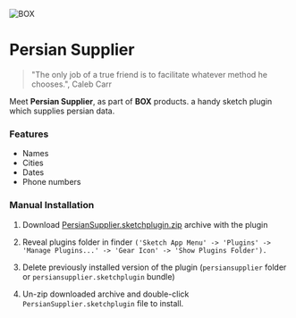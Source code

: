 ![BOX](http://s8.picofile.com/file/8340119850/box_header.png)

# Persian Supplier

> "The only job of a true friend is to facilitate whatever method he chooses.", Caleb Carr

Meet **Persian Supplier**, as part of **BOX** products. a handy sketch plugin which supplies persian data.

<h3>Features</h3>
<ul>
  <li>Names</li>
  <li>Cities</li>
  <li>Dates</li>
  <li>Phone numbers</li>
</ul>

<h3>Manual Installation</h3>

1. Download [PersianSupplier.sketchplugin.zip](https://github.com/hiradarshadi/PersianSupplier/releases/download/1.0/persiansupplier.sketchplugin.zip "here") archive with the plugin

2. Reveal plugins folder in finder `('Sketch App Menu' -> 'Plugins' -> 'Manage Plugins...' -> 'Gear Icon' -> 'Show Plugins Folder').`

3. Delete previously installed version of the plugin (`persiansupplier` folder or `persiansupplier.sketchplugin` bundle)

4. Un-zip downloaded archive and double-click `PersianSupplier.sketchplugin` file to install.
